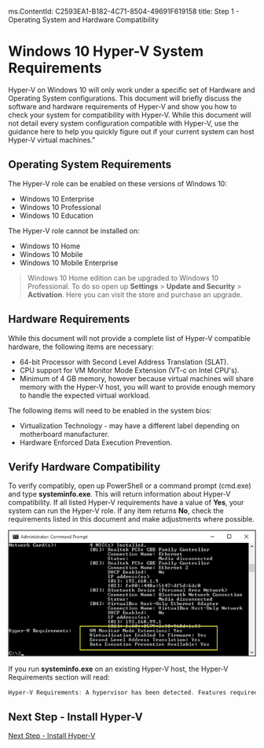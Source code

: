 ﻿ms.ContentId: C2593EA1-B182-4C71-8504-49691F619158
title: Step 1 - Operating System and Hardware Compatibility

# Windows 10 Hyper-V System Requirements

Hyper-V on Windows 10 will only work under a specific set of Hardware and Operating System configurations. This document will briefly discuss the software and hardware requirements of Hyper-V and show you how to check your system for compatibility with Hyper-V. While this document will not detail every system configuration compatible with Hyper-V, use the guidance here to help you quickly figure out if your current system can host Hyper-V virtual machines.”

## Operating System Requirements

The Hyper-V role can be enabled on these versions of Windows 10:

- Windows 10 Enterprise
- Windows 10 Professional
- Windows 10 Education

The Hyper-V role cannot be installed on:

- Windows 10 Home
- Windows 10 Mobile
- Windows 10 Mobile Enterprise

>Windows 10 Home edition can be upgraded to Windows 10 Professional. To do so open up **Settings** > **Update and Security** > **Activation**. Here you can visit the store and purchase an upgrade.

## Hardware Requirements

While this document will not provide a complete list of Hyper-V compatible hardware, the following items are necessary:
	
- 64-bit Processor with Second Level Address Translation (SLAT).
- CPU support for VM Monitor Mode Extension (VT-c on Intel CPU's).
- Minimum of 4 GB memory, however because virtual machines will share memory with the Hyper-V host, you will want to provide enough memory to handle the expected virtual workload.

The following items will need to be enabled in the system bios:
- Virtualization Technology - may have a different label depending on motherboard manufacturer.
- Hardware Enforced Data Execution Prevention.

## Verify Hardware Compatibility

To verify compatibly, open up PowerShell or a command prompt (cmd.exe) and type **systeminfo.exe**. This will return information about Hyper-V compatibility.
If all listed Hyper-V requirements have a value of **Yes**, your system can run the Hyper-V role. If any item returns **No**, check the requirements listed in this document and make adjustments where possible.

![](media/SystemInfo_upd.png)

If you run **systeminfo.exe** on an existing Hyper-V host, the Hyper-V Requirements section will read:

```powershell
Hyper-V Requirements: A hypervisor has been detected. Features required for Hyper-V will not be displayed.
```

## Next Step - Install Hyper-V
[Next Step - Install Hyper-V](walkthrough_install.md)
